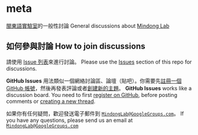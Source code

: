 # meta
[閩東語實驗室](http://lab.mindong.asia/zh-hans)的一般性討論 General discussions about [Mindong Lab](http://lab.mindong.asia)

## 如何參與討論 How to join discussions
請使用 [Issue 列表](https://github.com/MindongLab/meta/issues)來進行討論。 
Please use the [Issues](https://github.com/MindongLab/meta/issues) section of this repo for discussions. 

**GitHub Issues** 用法類似一個網絡討論區、論壇（貼吧）。你需要先[註冊一個 GitHub 帳號](https://github.com/join)，然後再發表評論或者[創建新的主題](https://github.com/MindongLab/meta/issues/new)。
**GitHub Issues** works like a discussion board. You need to first [register on GitHub](https://github.com/join), before posting comments or [creating a new thread](https://github.com/MindongLab/meta/issues/new).

如果你有任何疑問，歡迎發送電子郵件到 [`MindongLab@GoogleGroups.com`](mailto:mindonglab@googlegroups.com)。
If you have any questions, please send us an email at [`MindongLab@GoogleGroups.com`](mailto:mindonglab@googlegroups.com)
